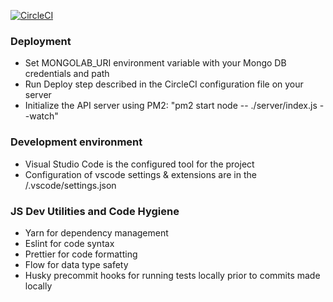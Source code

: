 [![CircleCI](https://circleci.com/gh/ayildirim/notepad.svg?style=svg)](https://circleci.com/gh/ayildirim/notepad)

### Deployment

- Set MONGOLAB_URI environment variable with your Mongo DB credentials and path
- Run Deploy step described in the CircleCI configuration file on your server
- Initialize the API server using PM2: "pm2 start node -- ./server/index.js --watch"

### Development environment

- Visual Studio Code is the configured tool for the project
- Configuration of vscode settings & extensions are in the /.vscode/settings.json

### JS Dev Utilities and Code Hygiene

- Yarn for dependency management
- Eslint for code syntax
- Prettier for code formatting
- Flow for data type safety
- Husky precommit hooks for running tests locally prior to commits made locally
